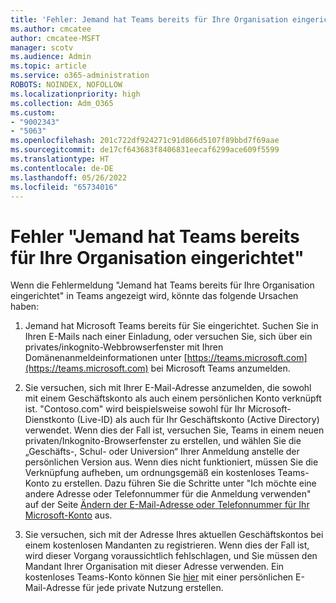 ```yaml
---
title: 'Fehler: Jemand hat Teams bereits für Ihre Organisation eingerichtet'
ms.author: cmcatee
author: cmcatee-MSFT
manager: scotv
ms.audience: Admin
ms.topic: article
ms.service: o365-administration
ROBOTS: NOINDEX, NOFOLLOW
ms.localizationpriority: high
ms.collection: Adm_O365
ms.custom:
- "9002343"
- "5063"
ms.openlocfilehash: 201c722df924271c91d866d5107f89bbd7f69aae
ms.sourcegitcommit: de17cf643683f8406831eecaf6299ace609f5599
ms.translationtype: HT
ms.contentlocale: de-DE
ms.lasthandoff: 05/26/2022
ms.locfileid: "65734016"
---
```

# <a name="someone-has-already-set-up-teams-for-your-organization-error"></a>Fehler "Jemand hat Teams bereits für Ihre Organisation eingerichtet"

Wenn die Fehlermeldung "Jemand hat Teams bereits für Ihre Organisation eingerichtet" in Teams angezeigt wird, könnte das folgende Ursachen haben:

1. Jemand hat Microsoft Teams bereits für Sie eingerichtet. Suchen Sie in Ihren E-Mails nach einer Einladung, oder versuchen Sie, sich über ein privates/inkognito-Webbrowserfenster mit Ihren Domänenanmeldeinformationen unter [https://teams.microsoft.com](https://teams.microsoft.com) bei Microsoft Teams anzumelden.

2. Sie versuchen, sich mit Ihrer E-Mail-Adresse anzumelden, die sowohl mit einem Geschäftskonto als auch einem persönlichen Konto verknüpft ist. "Contoso.com" wird beispielsweise sowohl für Ihr Microsoft-Dienstkonto (Live-ID) als auch für Ihr Geschäftskonto (Active Directory) verwendet. Wenn dies der Fall ist, versuchen Sie, Teams in einem neuen privaten/Inkognito-Browserfenster zu erstellen, und wählen Sie die „Geschäfts-, Schul- oder Universion“ Ihrer Anmeldung anstelle der persönlichen Version aus. Wenn dies nicht funktioniert, müssen Sie die Verknüpfung aufheben, um ordnungsgemäß ein kostenloses Teams-Konto zu erstellen. Dazu führen Sie die Schritte unter "Ich möchte eine andere Adresse oder Telefonnummer für die Anmeldung verwenden" auf der Seite [Ändern der E-Mail-Adresse oder Telefonnummer für Ihr Microsoft-Konto](https://support.microsoft.com/help/12407) aus.

3. Sie versuchen, sich mit der Adresse Ihres aktuellen Geschäftskontos bei einem kostenlosen Mandanten zu registrieren. Wenn dies der Fall ist, wird dieser Vorgang voraussichtlich fehlschlagen, und Sie müssen den Mandant Ihrer Organisation mit dieser Adresse verwenden. Ein kostenloses Teams-Konto können Sie [hier](https://products.office.com/microsoft-teams/group-chat-software) mit einer persönlichen E-Mail-Adresse für jede private Nutzung erstellen.
